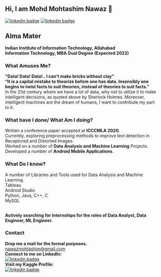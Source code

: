 ## Hi, I am Mohd Mohtashim Nawaz 👋
[![linkedin badge](https://img.shields.io/badge/LinkedIn-mohd--mohtashim--nawaz-blue)](https://www.linkedin.com/in/mohd-mohtashim-nawaz-423812148/)
[![linkedin badge](https://img.shields.io/badge/Kaggle-mohtashimnawaz-blue)](https://www.kaggle.com/mohtashimnawaz)

## Alma Mater
**Indian Institute of Information Technology, Allahabad** <br>
**Information Technology, MBA Dual Degree (Expected 2022)**

### What Amuses Me?
**"Data! Data! Data!.. I can't make bricks without clay"**<br>
**“It is a capital mistake to theorize before one has data. Insensibly one begins to twist facts to suit theories, instead of theories to suit facts.”**<br>
In the 21st century where we have a lot of data, why not to utilize it to make intelligent decisions, as quoted above by Sherlock Holmes. Moreover, intelligent machines are the dream of humans, I want to contribute my part to it.

### What have I done/ What Am I doing?<br>
Written a conference paper accepted at **ICCCMLA 2020**.<br>
Currently, exploring preprocessing methods to improve text detection in Recaptured and Distorted Images.<br>
Worked on a number of **Data Analysis and Machine Learning** Projects.<br>
Developed a number of **Android Mobile Applications**.<br>

### What Do I know?<br>
A number of Libraries and Tools used for Data Analysis and Machine Learning. <br>
Tableau <br>
Android Studio <br>
Python, Java, C++, C <br>
MySQL <br>
<br>

**Actively searching for Internships for the roles of Data Analyst, Data Engineer, ML Engineer**.

### Contact
**Drop me a mail for the formal purposes.**<br>
[nawazmohtashim@gmail.com](mailto:nawazmohtashim@gmail.com)<br>
**Connect to me on LinkedIn:**<br>
[![linkedin badge](https://img.shields.io/badge/LinkedIn-mohd--mohtashim--nawaz-blue)](https://www.linkedin.com/in/mohd-mohtashim-nawaz-423812148/)<br>
**Visit my Kaggle Profile:**<br>
[![linkedin badge](https://img.shields.io/badge/Kaggle-mohtashimnawaz-blue)](https://www.kaggle.com/mohtashimnawaz)<br>

